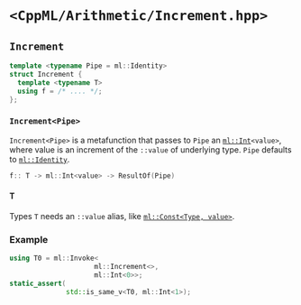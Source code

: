 # `<CppML/Arithmetic/Increment.hpp>`

## `Increment`

```c++
template <typename Pipe = ml::Identity>
struct Increment {
  template <typename T>
  using f = /* .... */;
};
```
### `Increment<Pipe>`

`Increment<Pipe>` is a metafunction that passes to `Pipe` an [`ml::Int`](../Vocabulary/Const.md)`<value>`, where value is an increment of the `::value` of underlying type. `Pipe` defaults to [`ml::Identity`](../Functional/Identity.md).

```c++
f:: T -> ml::Int<value> -> ResultOf(Pipe)
```

#### T

Types `T` needs an `::value` alias, like [`ml::Const<Type, value>`](../Vocabulary/Const.md).

### Example

```c++
using T0 = ml::Invoke<
                     ml::Increment<>,
                     ml::Int<0>>;
static_assert(
              std::is_same_v<T0, ml::Int<1>);
```



